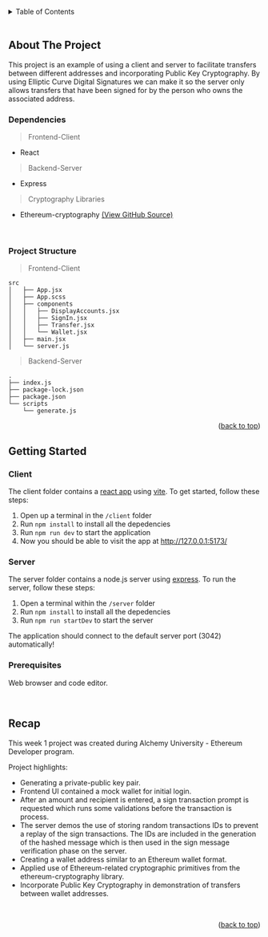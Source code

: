 <a name="readme-top"></a>

<!-- TABLE OF CONTENTS -->
<details>
  <summary>Table of Contents</summary>
  <ol>
    <li>
      <a href="#about-the-project">About The Project</a>
      <ul>
        <li><a href="#dependencies">Dependencies</a></li>
        <li><a href="#project-structure">Project Structure</a></li>
      </ul>
    </li>
    <li>
      <a href="#getting-started">Getting Started</a>
      <ul>
        <li><a href="#client">Client</a></li>
        <li><a href="#server">Server</a></li>
        <li><a href="#prerequisites">Prerequisites</a></li>
      </ul>
    </li>
    <li><a href="#recap">Recap</a></li>
  </ol>
</details>
<br/>

<!-- ABOUT THE PROJECT -->

## About The Project

This project is an example of using a client and server to facilitate transfers between different addresses and incorporating Public Key Cryptography. By using Elliptic Curve Digital Signatures we can make it so the server only allows transfers that have been signed for by the person who owns the associated address.

### Dependencies

> Frontend-Client

- React

> Backend-Server

- Express

> Cryptography Libraries

- Ethereum-cryptography [(View GitHub Source)](https://github.com/ethereum/js-ethereum-cryptography#readme)

<br/>

### Project Structure

> Frontend-Client

```
src
│   ├── App.jsx
│   ├── App.scss
│   ├── components
│   │   ├── DisplayAccounts.jsx
│   │   ├── SignIn.jsx
│   │   ├── Transfer.jsx
│   │   └── Wallet.jsx
│   ├── main.jsx
│   └── server.js
```

> Backend-Server

```
.
├── index.js
├── package-lock.json
├── package.json
└── scripts
    └── generate.js
```
<p align="right">(<a href="#readme-top">back to top</a>)</p>
<!-- GETTING STARTED -->

## Getting Started

### Client

The client folder contains a [react app](https://reactjs.org/) using [vite](https://vitejs.dev/). To get started, follow these steps:

1. Open up a terminal in the `/client` folder
2. Run `npm install` to install all the depedencies
3. Run `npm run dev` to start the application
4. Now you should be able to visit the app at http://127.0.0.1:5173/

### Server

The server folder contains a node.js server using [express](https://expressjs.com/). To run the server, follow these steps:

1. Open a terminal within the `/server` folder
2. Run `npm install` to install all the depedencies
3. Run `npm run startDev` to start the server

The application should connect to the default server port (3042) automatically!

### Prerequisites

Web browser and code editor.

<br/>

<!-- Recap -->

## Recap

This week 1 project was created during Alchemy University - Ethereum Developer program.

Project highlights:

- Generating a private-public key pair.
- Frontend UI contained a mock wallet for initial login.
- After an amount and recipient is entered, a sign transaction prompt is requested which runs some validations before the transaction is process.
- The server demos the use of storing random transactions IDs to prevent a replay of the sign transactions. The IDs are included in the generation of the hashed message which is then used in the sign message verification phase on the server.
- Creating a wallet address similar to an Ethereum wallet format.
- Applied use of Ethereum-related cryptographic primitives from the ethereum-cryptography library.
- Incorporate Public Key Cryptography in demonstration of transfers between wallet addresses.

<br/>

<p align="right">(<a href="#readme-top">back to top</a>)</p>
